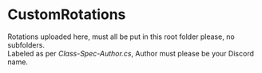 # CustomRotations
Rotations uploaded here, must all be put in this root folder please, no subfolders.<br>
Labeled as per *Class-Spec-Author.cs*, Author must please be your Discord name.